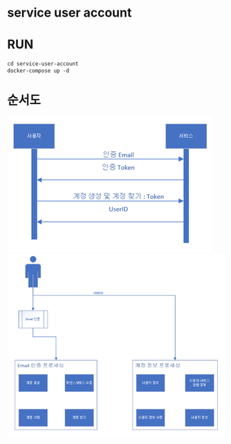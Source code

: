 # service user account


# RUN

```shell
cd service-user-account
docker-compose up -d
```

# 순서도

![ex_screenshot](./img/ServiceReturn.png)
![ex_screenshot](./img/ServiceType.png)

